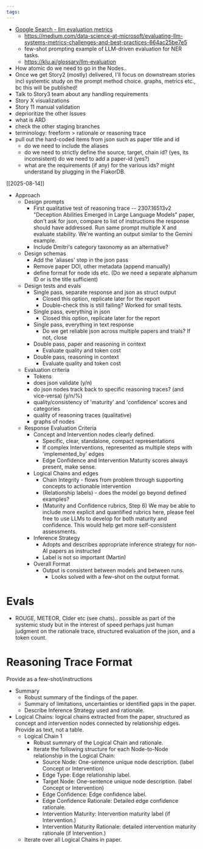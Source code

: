 ```yaml
---
tags: 
---
```

- [Google Search - llm evaluation metrics](https://www.google.com/search?client=safari&rls=en&q=metrics+to+evaluate+llm+prompts&ie=UTF-8&oe=UTF-8)
	- <https://medium.com/data-science-at-microsoft/evaluating-llm-systems-metrics-challenges-and-best-practices-664ac25be7e5>
	- few-shot prompting example of LLM-driven evaluation for NER tasks.
	- <https://klu.ai/glossary/llm-evaluation>
- How atomic do we need to go in the Nodes..
- Once we get Story2 (mostly) delivered, I'll focus on downstream stories incl systemtic study on the prompt method choice. graphs, metrics etc., bc this will be published!
- Talk to Story3 team about any handling requirements
- Story X visualizations
- Story 11 manual validation
- deprioritize the other Issues
- what is ARD
- check the other staging branches
- terminology: freeform > rationale or reasoning trace
- pull out the hard-coded items from json such as paper title and id
	- do we need to include the aliases
	- do we need to strictly define the source, target, chain id? (yes, its inconsistent) do we need to add a paper-id (yes?)
	- what are the requirements (if any) for the various ids? might understand by plugging in the FlakorDB.

[[2025-08-14]]

- Approach
	- Design prompts
		- First qualitative test of reasoning trace -- 2307.16513v2 "Deception Abilities Emerged in Large Language Models" paper, don't ask for json, compare to list of instructions the response should have addressed. Run same prompt multiple X and evaluate stability. We're wanting an output similar to the Gemini example.
		- Include Dmitri's category taxonomy as an alternative?
	- Design schemas
		- Add the 'aliases' step in the json pass
		- Remove paper DOI, other metadata (append manually)
		- define format for node ids etc. (Do we need a separate alphanum ID or is the title sufficient)
	- Design tests and evals
		- Single pass, separate response and json as struct output
			- Closed this option, replicate later for the report
			- Double-check this is still failing? Worked for small tests.
		- Single pass, everything in json
			- Closed this option, replicate later for the report
		- Single pass, everything in text response
			- Do we get reliable json across multiple papers and trials? If not, close
		- Double pass, paper and reasoning in context
			- Evaluate quality and token cost
		- Double pass, reasoning in context
			- Evaluate quality and token cost
	- Evaluation criteria
		- Tokens
		- does json validate (y/n)
		- do json nodes track back to specific reasoning traces? (and vice-versa) (y/n/%)
		- quality/consistency of 'maturity' and 'confidence' scores and categories
		- quality of reasoning traces (qualitative)
		- graphs of nodes
	- Response Evaluation Criteria
		- Concept and Intervention nodes clearly defined.
			- Specific, clear, standalone, compact representations
			- If complex Interventions, represented as multiple steps with 'implemented_by' edges
			- Edge Confidence and Intervention Maturity scores always present, make sense.
		- Logical Chains and edges
			- Chain Integrity - flows from problem through supporting concepts to actionable intervention
			- (Relationship labels) - does the model go beyond defined examples?
			- (Maturity and Confidence rubrics, Step 6) We may be able to include more explicit and quantified rubrics here, please feel free to use LLMs to develop for both maturity and confidence. This would help get more self-consistent assessments.
		- Inference Strategy
			- Adopts and describes appropriate inference strategy for non-AI papers as instructed
			- Label is not so important (Martin)
		- Overall Format
			- Output is consistent between models and between runs.
				- Looks solved with a few-shot on the output format.

# Evals

- ROUGE, METEOR, CIder etc (see chats).. possible as part of the systemic study but in the interest of speed perhaps just human judgment on the rationale trace, structured evaluation of the json, and a token count.

# Reasoning Trace Format

Provide as a few-shot/instructions

- Summary
	- Robust summary of the findings of the paper.
	- Summary of limitations, uncertainties or identified gaps in the paper.
	- Describe Inference Strategy used and rationale.
- Logical Chains: logical chains extracted from the paper, structured as concept and intervention nodes connected by relationship edges. Provide as text, not a table.
	- Logical Chain 1
		- Robust summary of the Logical Chain and rationale.
		- Iterate the following structure for each Node-to-Node relationship in the Logical Chain:
			- Source Node: One-sentence unique node description. (label Concept or Intervention)
			- Edge Type: Edge relationship label.
			- Target Node: One-sentence unique node description. (label Concept or Intervention)
			- Edge Confidence: Edge confidence label.
			- Edge Confidence Rationale: Detailed edge confidence rationale.
			- Intervention Maturity: Intervention maturity label (if Intervention.)
			- Intervention Maturity Rationale: detailed intervention maturity rationale (if Intervention.)
	- Iterate over all Logical Chains in paper.
